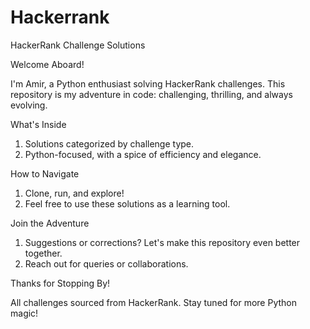 # Hackerrank
HackerRank Challenge Solutions


Welcome Aboard!

I'm Amir, a Python enthusiast solving HackerRank challenges.
This repository is my adventure in code: challenging, thrilling, and always evolving.

What's Inside

1. Solutions categorized by challenge type.
2. Python-focused, with a spice of efficiency and elegance.

How to Navigate

1. Clone, run, and explore!
2. Feel free to use these solutions as a learning tool.

Join the Adventure

1. Suggestions or corrections? Let's make this repository even better together.
2. Reach out for queries or collaborations.

Thanks for Stopping By!

All challenges sourced from HackerRank.
Stay tuned for more Python magic!
